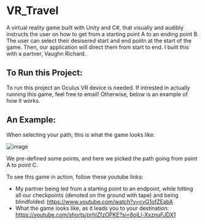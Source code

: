 # VR_Travel
A virtual reality game built with Unity and C#, that visually and audibly instructs the user on how to get from a starting point A to an ending point B. The user can select their desisered start and end poiitn at the start of the game. Then, our application will direct them from start to end. I built this with a partner, Vaughn Richard.

## To Run this Project:
To run this project an Oculus VR device is needed. If intrested in actually running this game, feel free to email! Otherwise, below is an example of how it works.

## An Example:

When selecting your path, this is what the game looks like: 

![image](https://github.com/mrestuccia1/VR_Travel/assets/102557721/ce74d3bd-9171-488f-be3c-203ebe875cb3)

We pre-defined some points, and here we picked the path going from point A to point C.

To see this game in action, follow these youtube links:
- My partner being led from a starting point to an endpoint, while hitting all our checkpoints (denoted on the ground with tape) and being blindfolded: https://www.youtube.com/watch?v=cvG1ofZEabA
- What the game looks like, as it leads you to your destination: https://youtube.com/shorts/prhIZfzOPKE?si=8olLl-XxznuFJDX1
